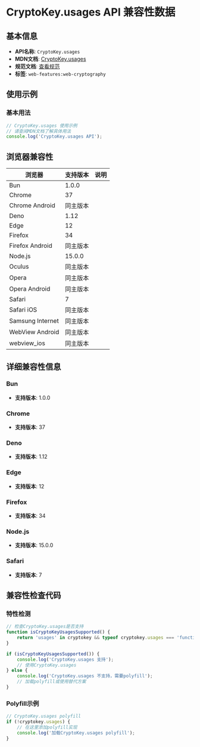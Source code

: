# CryptoKey.usages API 兼容性数据

## 基本信息

- **API名称**: `CryptoKey.usages`
- **MDN文档**: [CryptoKey.usages](https://developer.mozilla.org/docs/Web/API/CryptoKey/usages)
- **规范文档**: [查看规范](https://w3c.github.io/webcrypto/#dom-cryptokey-usages)
- **标签**: `web-features:web-cryptography`

## 使用示例

### 基本用法

```javascript
// CryptoKey.usages 使用示例
// 请查阅MDN文档了解具体用法
console.log('CryptoKey.usages API');
```

## 浏览器兼容性

| 浏览器 | 支持版本 | 说明 |
|--------|----------|------|
| Bun | 1.0.0 |  |
| Chrome | 37 |  |
| Chrome Android | 同主版本 |  |
| Deno | 1.12 |  |
| Edge | 12 |  |
| Firefox | 34 |  |
| Firefox Android | 同主版本 |  |
| Node.js | 15.0.0 |  |
| Oculus | 同主版本 |  |
| Opera | 同主版本 |  |
| Opera Android | 同主版本 |  |
| Safari | 7 |  |
| Safari iOS | 同主版本 |  |
| Samsung Internet | 同主版本 |  |
| WebView Android | 同主版本 |  |
| webview_ios | 同主版本 |  |

## 详细兼容性信息

### Bun

- **支持版本**: 1.0.0

### Chrome

- **支持版本**: 37

### Deno

- **支持版本**: 1.12

### Edge

- **支持版本**: 12

### Firefox

- **支持版本**: 34

### Node.js

- **支持版本**: 15.0.0

### Safari

- **支持版本**: 7

## 兼容性检查代码

### 特性检测

```javascript
// 检查CryptoKey.usages是否支持
function isCryptoKeyUsagesSupported() {
    return 'usages' in cryptokey && typeof cryptokey.usages === 'function';
}

if (isCryptoKeyUsagesSupported()) {
    console.log('CryptoKey.usages 支持');
    // 使用CryptoKey.usages
} else {
    console.log('CryptoKey.usages 不支持，需要polyfill');
    // 加载polyfill或使用替代方案
}
```

### Polyfill示例

```javascript
// CryptoKey.usages polyfill
if (!cryptokey.usages) {
    // 在这里添加polyfill实现
    console.log('加载CryptoKey.usages polyfill');
}
```

